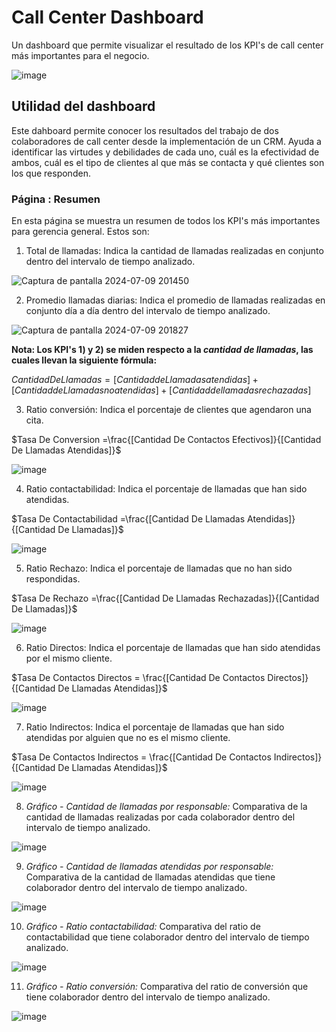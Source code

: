 # Call Center Dashboard

Un dashboard que permite visualizar el resultado de los KPI's de call center más importantes para el negocio.

![image](https://github.com/iamsanbarb/CallCenterDashboard/assets/67486683/a3b5c919-dbea-4307-9ed5-67f4c2bca4fa)

## Utilidad del dashboard

Este dahboard permite conocer los resultados del trabajo de dos colaboradores de call center desde la implementación de un CRM. Ayuda a identificar las virtudes y debilidades de cada uno, cuál es la efectividad de ambos, cuál es el tipo de clientes al que más se contacta y qué clientes son los que responden.

### Página : Resumen
En esta página se muestra un resumen de todos los KPI's más importantes para gerencia general. Estos son:

1) Total de llamadas: Indica la cantidad de llamadas realizadas en conjunto dentro del intervalo de tiempo analizado.

![Captura de pantalla 2024-07-09 201450](https://github.com/iamsanbarb/CallCenterDashboard/assets/67486683/fc2c52f0-da25-455a-91d4-34a1256849d2)

2) Promedio llamadas diarias: Indica el promedio de llamadas realizadas en conjunto día a día dentro del intervalo de tiempo analizado.

![Captura de pantalla 2024-07-09 201827](https://github.com/iamsanbarb/CallCenterDashboard/assets/67486683/4be1d18b-cbbc-4d27-b900-1d0417d9a405)

**Nota: Los KPI's 1) y 2) se miden respecto a la _cantidad de llamadas_, las cuales llevan la siguiente fórmula:**

$Cantidad De Llamadas = [Cantidad de Llamadas atendidas] + [Cantidad de Llamadas no atendidas] + [Cantidad de llamadas rechazadas]$

3) Ratio conversión: Indica el porcentaje de clientes que agendaron una cita.

$Tasa De Conversion =\frac{[Cantidad De Contactos Efectivos]}{[Cantidad De Llamadas Atendidas]}$

![image](https://github.com/iamsanbarb/CallCenterDashboard/assets/67486683/9a358feb-b831-4230-9e0e-6e0e5dba4fb7)

4) Ratio contactabilidad: Indica el porcentaje de llamadas que han sido atendidas.

$Tasa De Contactabilidad =\frac{[Cantidad De Llamadas Atendidas]}{[Cantidad De Llamadas]}$

![image](https://github.com/iamsanbarb/CallCenterDashboard/assets/67486683/ab1c4d82-a917-4614-8009-506d81f0b738)

5) Ratio Rechazo: Indica el porcentaje de llamadas que no han sido respondidas.

$Tasa De Rechazo =\frac{[Cantidad De Llamadas Rechazadas]}{[Cantidad De Llamadas]}$

![image](https://github.com/iamsanbarb/CallCenterDashboard/assets/67486683/8f659375-a531-44ac-ac17-2750868e8bc6)

6) Ratio Directos: Indica el porcentaje de llamadas que han sido atendidas por el mismo cliente.

$Tasa De Contactos Directos = \frac{[Cantidad De Contactos Directos]}{[Cantidad De Llamadas Atendidas]}$

![image](https://github.com/iamsanbarb/CallCenterDashboard/assets/67486683/0a08653a-e050-4ac7-85f8-97905449ad38)

7) Ratio Indirectos: Indica el porcentaje de llamadas que han sido atendidas por alguien que no es el mismo cliente.

$Tasa De Contactos Indirectos = \frac{[Cantidad De Contactos Indirectos]}{[Cantidad De Llamadas Atendidas]}$

![image](https://github.com/iamsanbarb/CallCenterDashboard/assets/67486683/0f5b35f5-82a1-4a28-96ac-bfea307fc15e)

8) *Gráfico - Cantidad de llamadas por responsable:* Comparativa de la cantidad de llamadas realizadas por cada colaborador dentro del intervalo de tiempo analizado.

![image](https://github.com/iamsanbarb/CallCenterDashboard/assets/67486683/57d7a9a5-e777-45fd-b919-f18d2ac0eb68)

9) *Gráfico - Cantidad de llamadas atendidas por responsable:* Comparativa de la cantidad de llamadas atendidas que tiene colaborador dentro del intervalo de tiempo analizado.

![image](https://github.com/iamsanbarb/CallCenterDashboard/assets/67486683/025366be-1b82-497e-a700-3e8eaac2f848)

10) *Gráfico - Ratio contactabilidad:* Comparativa del ratio de contactabilidad que tiene colaborador dentro del intervalo de tiempo analizado.

![image](https://github.com/iamsanbarb/CallCenterDashboard/assets/67486683/3d7bea1f-d80c-4d40-9111-3522fb702ef4)

11) *Gráfico - Ratio conversión:* Comparativa del ratio de conversión que tiene colaborador dentro del intervalo de tiempo analizado.

![image](https://github.com/iamsanbarb/CallCenterDashboard/assets/67486683/4ffb5535-377b-4ee0-a21f-9397ed298e42)
